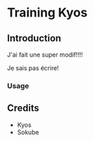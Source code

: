# Training Kyos

## Introduction

J'ai fait une super modif!!!!

Je sais pas écrire!

### Usage

## Credits

* Kyos
* Sokube
